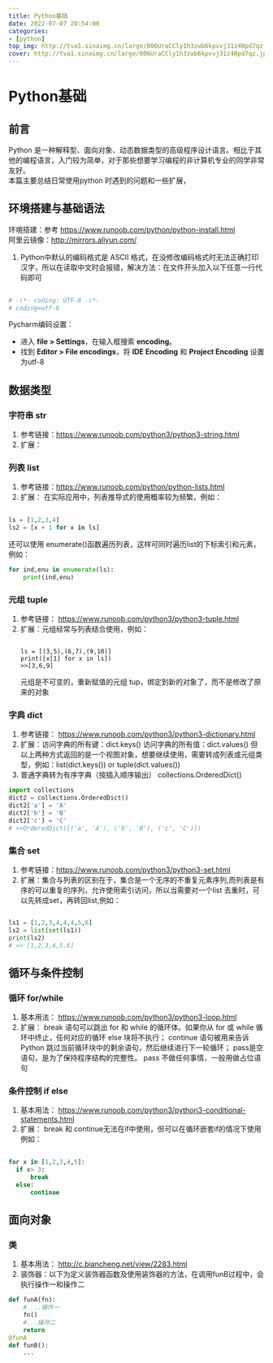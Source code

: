 ```yaml
---
title: Python基础
date: 2022-07-07 20:54:00
categories:
- [python]
top_img: http://tva1.sinaimg.cn/large/006UraCCly1h3zwb6kpvvj31z40pd7qz.jpg
cover: http://tva1.sinaimg.cn/large/006UraCCly1h3zwb6kpvvj31z40pd7qz.jpg
---
```


# Python基础

## 前言

Python 是一种解释型、面向对象、动态数据类型的高级程序设计语言。相比于其他的编程语言，入门较为简单，对于那些想要学习编程的非计算机专业的同学非常友好。  
本篇主要总结日常使用python 时遇到的问题和一些扩展，

## 环境搭建与基础语法

环境搭建：参考 https://www.runoob.com/python/python-install.html  
阿里云镜像：http://mirrors.aliyun.com/

1. Python中默认的编码格式是 ASCII 格式，在没修改编码格式时无法正确打印汉字，所以在读取中文时会报错，解决方法：在文件开头加入以下任意一行代码即可

```python
   
# -\*- coding: UTF-8 -\*-
# coding=utf-8
```
   Pycharm编码设置：

   - 进入 **file > Settings**，在输入框搜索 **encoding**。
   - 找到 **Editor > File encodings**，将 **IDE Encoding** 和 **Project Encoding** 设置为utf-8

## 数据类型
### 字符串 str
1. 参考链接：https://www.runoob.com/python3/python3-string.html
2. 扩展：

### 列表 list
1. 参考链接：https://www.runoob.com/python/python-lists.html
2. 扩展： 在实际应用中，列表推导式的使用概率较为频繁，例如：
```python
   
ls = [1,2,3,4]
ls2 = [x + 1 for x in ls]
```
还可以使用 enumerate()函数遍历列表，这样可同时遍历list的下标索引和元素，例如：
```python
for ind,enu in enumerate(ls):
    print(ind,enu)
```
### 元组 tuple
1. 参考链接： https://www.runoob.com/python3/python3-tuple.html
2. 扩展：元组经常与列表结合使用，例如：
    ```
   
   ls = [(3,5),(6,7),(9,10)]
   print([x[1] for x in ls])
   >>[3,6,9]
   ```
   元组是不可变的，重新赋值的元组 tup，绑定到新的对象了，而不是修改了原来的对象
### 字典 dict
1. 参考链接： https://www.runoob.com/python3/python3-dictionary.html
2. 扩展：访问字典的所有键：dict.keys()
        访问字典的所有值：dict.values()
        但以上两种方式返回的是一个视图对象，想要继续使用，需要转成列表或元组类型，例如：list(dict.keys()) or tuple(dict.values()) 
3. 普通字典转为有序字典（按插入顺序输出） collections.OrderedDict()
```python
import collections
dict2 = collections.OrderedDict()
dict2['a'] = 'A'
dict2['b'] = 'B'
dict2['c'] = 'C'
# >>OrderedDict([('a', 'A'), ('b', 'B'), ('c', 'C')])
```
### 集合 set
1. 参考链接：https://www.runoob.com/python3/python3-set.html
2. 扩展：集合与列表的区别在于，集合是一个无序的不重复元素序列,而列表是有序的可以重复的序列，允许使用索引访问，所以当需要对一个list 去重时，可以先转成set，再转回list,例如：
```python

ls1 = [1,2,3,4,4,4,5,6]
ls2 = list(set(ls1))
print(ls2)
# >> [1,2,3,4,5,6]
```
## 循环与条件控制
### 循环 for/while
1. 基本用法： https://www.runoob.com/python3/python3-loop.html
2. 扩展：
   break 语句可以跳出 for 和 while 的循环体。如果你从 for 或 while 循环中终止，任何对应的循环 else 块将不执行；
   continue 语句被用来告诉 Python 跳过当前循环块中的剩余语句，然后继续进行下一轮循环；
   pass是空语句，是为了保持程序结构的完整性。 pass 不做任何事情，一般用做占位语句

### 条件控制 if else
1. 基本用法： https://www.runoob.com/python3/python3-conditional-statements.html
2. 扩展：
   break 和 continue无法在if中使用，但可以在循环嵌套if的情况下使用 例如：
```python
   
for x in [1,2,3,4,5]:
  if x> 3:
      break
  else:
      continue

```
## 面向对象
### 类
1. 基本用法： http://c.biancheng.net/view/2283.html
2. 装饰器：以下为定义装饰器函数及使用装饰器的方法，在调用funB过程中，会执行操作一和操作二
```python
def funA(fn):
    # ...操作一
    fn()
    #...操作二
    return 
@funA
def funB():
    ...
```
   

